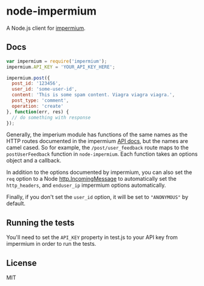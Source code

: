 # node-impermium

A Node.js client for [impermium](https://impermium.com/api/index.php?client=endevver&version=4.0&ref=93a3f).

## Docs

```javascript
var impermium = require('impermium');
impermium.API_KEY = 'YOUR_API_KEY_HERE';

impermium.post({
  post_id: '123456',
  user_id: 'some-user-id',
  content: 'This is some spam content. Viagra viagra viagra.',
  post_type: 'comment',
  operation: 'create'
}, function(err, res) {
  // do something with response
});
```

Generally, the imperium module has functions of the same names as the HTTP routes
documented in the impermium [API docs](https://impermium.com/api/index.php?client=endevver&version=4.0&ref=93a3f),
but the names are camel cased.  So for example, the `/post/user_feedback` route maps to
the `postUserFeedback` function in `node-impermium`.  Each function takes an options
object and a callback.

In addition to the options documented by impermium, you can also set the `req` option to 
a Node [http.IncomingMessage](http://nodejs.org/api/http.html#http_http_incomingmessage)
to automatically set the `http_headers`, and `enduser_ip` impermium options automatically.

Finally, if you don't set the `user_id` option, it will be set to `"ANONYMOUS"` by default.

## Running the tests

You'll need to set the `API_KEY` property in test.js to your API key from 
impermium in order to run the tests.

## License

MIT
